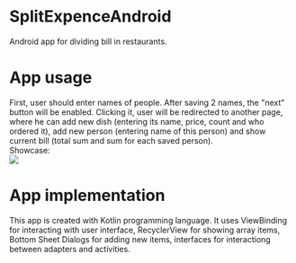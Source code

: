 # SplitExpenceAndroid

Android app for dividing bill in restaurants.

# App usage
First, user should enter names of people. After saving 2 names, the "next" button will be enabled. Clicking it, user will be redirected to another page, where he can add new dish (entering its name, price, count and who ordered it), add new person (entering name of this person) and show current bill (total sum and sum for each saved person).\
Showcase:\
![](showcase.gif)

# App implementation
This app is created with Kotlin programming language. It uses ViewBinding for interacting with user interface, RecyclerView for showing array items, Bottom Sheet Dialogs for adding new items, interfaces for interactiong between adapters and activities.
